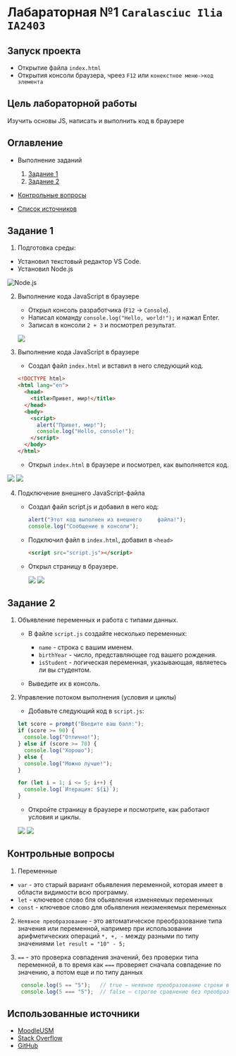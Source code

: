 # Лабараторная №1 `Caralasciuc Ilia IA2403`
## Запуск проекта
- Открытие файла `index.html`
- Открытия консоли браузера, чреез `F12` или `конекстное меню->код элемента`

## Цель лабораторной работы
Изучить основы JS, написать и выполнить код в браузере

## Оглавление
- Выполнение заданий

  1. [Задание 1](#задание-1)
  2. [Задание 2](#задание-2)
- [Контрольные вопросы](#контрольные-вопросы)
- [Список источников](#использованные-источники)

## Задание 1

1. Подготовка среды:
- Установил текстовый редактор VS Code.
- Установил Node.js
  
![Node.js](node.png)

2. Выполнение кода JavaScript в браузере

   - Открыл консоль разработчика (`F12` → `Console`).
   - Написал команду `console.log("Hello, world!");` и нажал Enter.
   - Записал в консоли `2 + 3` и посмотрел результат.

    ![](consol.png)

3. Выполнение кода JavaScript в браузере
    - Создал файл `index.html` и вставил в него следующий код.

   ```html
   <!DOCTYPE html>
   <html lang="en">
     <head>
       <title>Привет, мир!</title>
     </head>
     <body>
       <script>
         alert("Привет, мир!");
         console.log("Hello, console!");
       </script>
     </body>
   </html>
   ```

   - Открыл `index.html` в браузере и посмотрел, как выполняется код.

  ![](hello.png)
  ![](cons_hello.png)

4. Подключение внешнего JavaScript-файла
    - Создал файл script.js и добавил в него     код:

       ```javascript
       alert("Этот код выполнен из внешнего     файла!");
       console.log("Сообщение в консоли");
       ```

    - Подключил файл в `index.html`,    добавил в `<head>`

       ```html
       <script src="script.js"></script>
       ```

    - Открыл страницу в браузере.
      
       ![](al_script.png)
       ![](cons_scr.png)


## Задание 2
1. Объявление переменных и работа с типами данных.

   - В файле `script.js` создайте несколько переменных:

     - `name` - строка с вашим именем.
     - `birthYear` - число, представляющее год вашего рождения.
     - `isStudent` - логическая переменная, указывающая, являетесь ли вы студентом.

   - Выведите их в консоль.

2. Управление потоком выполнения (условия и циклы)

   - Добавьте следующий код в `script.js`:

   ```javascript
   let score = prompt("Введите ваш балл:");
   if (score >= 90) {
     console.log("Отлично!");
   } else if (score >= 70) {
     console.log("Хорошо");
   } else {
     console.log("Можно лучше!");
   }

   for (let i = 1; i <= 5; i++) {
     console.log(`Итерация: ${i}`);
   }
   ```

   - Откройте страницу в браузере и посмотрите, как работают условия и циклы.

    ![](bal.png)
    ![](cod.png)

## Контрольные вопросы
1. Переменные
 - `var` - это старый вариант обьявления переменной, которая имеет в области видимости всю программу.
 - `let` - ключевое слово бля обьявления изменяемых переменных
 - `const` - ключевое слово для обьявления неизменяемых переменных

 2. `Неявное преобразование`  - это автоматическое преобразование типа значения или переменной, например при использовании арифметических операций `*, +, -` между разными по типу значениями `let result = "10" - 5;`

 3. `==` - это проверка совпадения значений, без проверки типа переменной, в то время как `===` проверяет сначала совпадение по значению, а потом еще и по типу данных
    ```javascript
     console.log(5 == "5");   // true — неявное преобразование строки в число
     console.log(5 === "5");  // false — строгое сравнение без преобразования
    ```

## Использованные источники
- [MoodleUSM](https://moodle.usm.md/mod/page/view.php?id=300750)
- [Stack Overflow](https://ru.stackoverflow.com/questions/789389/Как-в-markdown-сделать-ссылку-для-перехода-к-заголовку)
- [GitHub](https://gist.github.com/asabaylus/3071099#start-of-content)
